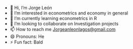 - 👋 Hi, I’m Jorge León
- 👀 I’m interested in econometrics and economy in general
- 🌱 I’m currently learning econometrics in R
- 💞️ I’m looking to collaborate on Investigation projects
- 📫 How to reach me Jorgeanleonlagos@gmail.com
- 😄 Pronouns: He
- ⚡ Fun fact: Bald

<!---
Jorgeleon1106/Jorgeleon1106 is a ✨ special ✨ repository because its `README.md` (this file) appears on your GitHub profile.
You can click the Preview link to take a look at your changes.
--->
